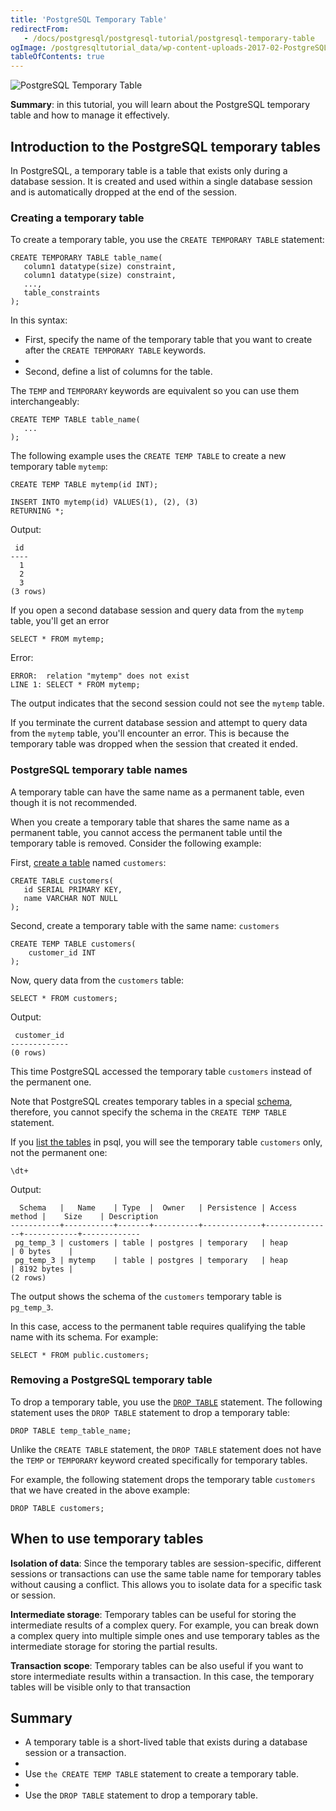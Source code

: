 ```yaml
---
title: 'PostgreSQL Temporary Table'
redirectFrom:
   - /docs/postgresql/postgresql-tutorial/postgresql-temporary-table
ogImage: /postgresqltutorial_data/wp-content-uploads-2017-02-PostgreSQL-Temporary-Table-300x254.png
tableOfContents: true
---
```



![PostgreSQL Temporary Table](/postgresqltutorial_data/wp-content-uploads-2017-02-PostgreSQL-Temporary-Table-300x254.png)

**Summary**: in this tutorial, you will learn about the PostgreSQL temporary table and how to manage it effectively.

## Introduction to the PostgreSQL temporary tables

In PostgreSQL, a temporary table is a table that exists only during a database session. It is created and used within a single database session and is automatically dropped at the end of the session.

### Creating a temporary table

To create a temporary table, you use the `CREATE TEMPORARY TABLE` statement:

```
CREATE TEMPORARY TABLE table_name(
   column1 datatype(size) constraint,
   column1 datatype(size) constraint,
   ...,
   table_constraints
);
```

In this syntax:

- First, specify the name of the temporary table that you want to create after the `CREATE TEMPORARY TABLE` keywords.
-
- Second, define a list of columns for the table.

The `TEMP` and `TEMPORARY` keywords are equivalent so you can use them interchangeably:

```
CREATE TEMP TABLE table_name(
   ...
);
```

The following example uses the `CREATE TEMP TABLE` to create a new temporary table `mytemp`:

```
CREATE TEMP TABLE mytemp(id INT);

INSERT INTO mytemp(id) VALUES(1), (2), (3)
RETURNING *;
```

Output:

```
 id
----
  1
  2
  3
(3 rows)
```

If you open a second database session and query data from the `mytemp` table, you'll get an error

```
SELECT * FROM mytemp;
```

Error:

```
ERROR:  relation "mytemp" does not exist
LINE 1: SELECT * FROM mytemp;
```

The output indicates that the second session could not see the `mytemp` table.

If you terminate the current database session and attempt to query data from the `mytemp` table, you'll encounter an error. This is because the temporary table was dropped when the session that created it ended.

### PostgreSQL temporary table names

A temporary table can have the same name as a permanent table, even though it is not recommended.

When you create a temporary table that shares the same name as a permanent table, you cannot access the permanent table until the temporary table is removed. Consider the following example:

First, [create a table](/docs/postgresql/postgresql-create-table) named `customers`:

```
CREATE TABLE customers(
   id SERIAL PRIMARY KEY,
   name VARCHAR NOT NULL
);
```

Second, create a temporary table with the same name: `customers`

```
CREATE TEMP TABLE customers(
    customer_id INT
);
```

Now, query data from the `customers` table:

```
SELECT * FROM customers;
```

Output:

```
 customer_id
-------------
(0 rows)
```

This time PostgreSQL accessed the temporary table `customers` instead of the permanent one.

Note that PostgreSQL creates temporary tables in a special [schema](https://www.postgresqltutorial.com/postgresql-administration/postgresql-schema/), therefore, you cannot specify the schema in the `CREATE TEMP TABLE` statement.

If you [list the tables](https://www.postgresqltutorial.com/postgresql-administration/postgresql-show-tables/) in psql, you will see the temporary table `customers` only, not the permanent one:

```
\dt+
```

Output:

```
  Schema   |   Name    | Type  |  Owner   | Persistence | Access method |    Size    | Description
-----------+-----------+-------+----------+-------------+---------------+------------+-------------
 pg_temp_3 | customers | table | postgres | temporary   | heap          | 0 bytes    |
 pg_temp_3 | mytemp    | table | postgres | temporary   | heap          | 8192 bytes |
(2 rows)
```

The output shows the schema of the `customers` temporary table is `pg_temp_3`.

In this case, access to the permanent table requires qualifying the table name with its schema. For example:

```
SELECT * FROM public.customers;
```

### Removing a PostgreSQL temporary table

To drop a temporary table, you use the [`DROP TABLE`](/docs/postgresql/postgresql-drop-table) statement. The following statement uses the `DROP TABLE` statement to drop a temporary table:

```
DROP TABLE temp_table_name;
```

Unlike the `CREATE TABLE` statement, the `DROP TABLE` statement does not have the `TEMP` or `TEMPORARY` keyword created specifically for temporary tables.

For example, the following statement drops the temporary table `customers` that we have created in the above example:

```
DROP TABLE customers;
```

## When to use temporary tables

**Isolation of data**: Since the temporary tables are session-specific, different sessions or transactions can use the same table name for temporary tables without causing a conflict. This allows you to isolate data for a specific task or session.

**Intermediate storage**: Temporary tables can be useful for storing the intermediate results of a complex query. For example, you can break down a complex query into multiple simple ones and use temporary tables as the intermediate storage for storing the partial results.

**Transaction scope**: Temporary tables can be also useful if you want to store intermediate results within a transaction. In this case, the temporary tables will be visible only to that transaction

## Summary

- A temporary table is a short-lived table that exists during a database session or a transaction.
-
- Use `the CREATE TEMP TABLE` statement to create a temporary table.
-
- Use the `DROP TABLE` statement to drop a temporary table.
